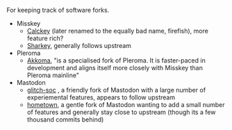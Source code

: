For keeping track of software forks.
- Misskey
	- [Calckey](https://joinfirefish.org/) (later renamed to the equally bad name, firefish), more feature rich?
	- [Sharkey](https://joinsharkey.org), generally follows upstream
- Pleroma
	- [Akkoma](https://akkoma.social/), "is a specialised fork of Pleroma. It is faster-paced in development and aligns itself more closely with Misskey than Pleroma mainline"
- Mastodon
	- [glitch-soc](https://glitch-soc.github.io/docs/) , a friendly fork of Mastodon with a large number of experiemental features, appears to follow upstream
	- [hometown](https://github.com/hometown-fork/hometown), a gentle fork of Mastodon wanting to add a small number of features and generally stay close to upstream (though its a few thousand commits behind)

